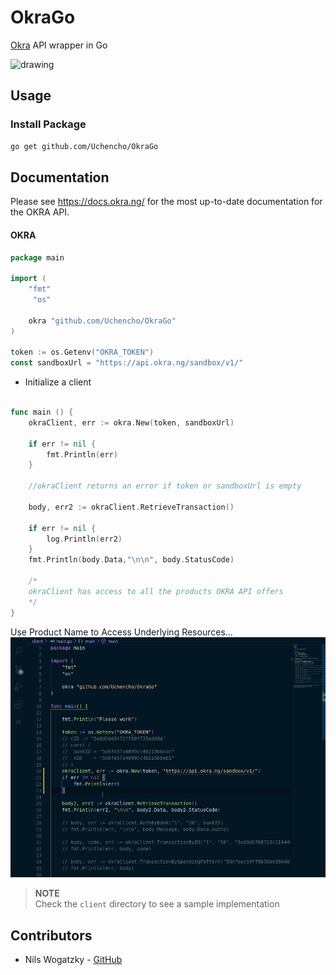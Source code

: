 # OkraGo
[Okra](https://okra.ng/) API wrapper in Go

<img src="https://pbs.twimg.com/profile_images/1199677745262989314/_D2jAMbu_400x400.jpg" alt="drawing" width="200"/> 

## Usage

### Install Package

```bash
go get github.com/Uchencho/OkraGo
```

Documentation
-------------
Please see https://docs.okra.ng/ for the most up-to-date documentation for the OKRA API.


#### OKRA

```go
package main

import (
  	"fmt"
	 "os"
    
	okra "github.com/Uchencho/OkraGo"
)

token := os.Getenv("OKRA_TOKEN")
const sandboxUrl = "https://api.okra.ng/sandbox/v1/"
```

* Initialize a client

```go

func main () {
    okraClient, err := okra.New(token, sandboxUrl)
    
    if err != nil {
    	fmt.Println(err)
    }
    
    //okraClient returns an error if token or sandboxUrl is empty
    
    body, err2 := okraClient.RetrieveTransaction()
    	
    if err != nil {
        log.Println(err2)
    }
    fmt.Println(body.Data,"\n\n", body.StatusCode)
    
    /*
    okraClient has access to all the products OKRA API offers
    */
}
```
Use Product Name to Access Underlying Resources... ![](https://github.com/Uchencho/OkraGo/blob/master/client/okra.gif) 

>**NOTE**<br/>
>Check the `client` directory to see a sample implementation

## Contributors

* Nils Wogatzky - [GitHub](https://github.com/Oppodelldog)
